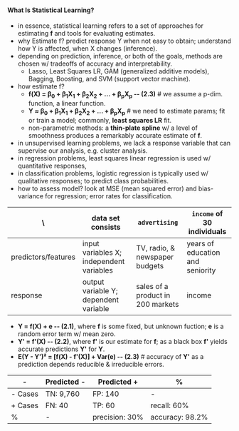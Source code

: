 #### What Is Statistical Learning?

* in essence, statistical learning refers to a set of approaches for estimating **f** and tools for evaluating estimates.
* why Estimate f? predict response Y when not easy to obtain; understand how Y is affected, when X changes (inference).
* depending on prediction, inference, or both of the goals, methods are chosen w/ tradeoffs of accuracy and interpretability.
  * Lasso, Least Squares LR, GAM (generalized additive models), Bagging, Boosting, and SVM (support vector machine).
* how estimate f?
  * **f(X) = β<sub>0</sub> + β<sub>1</sub>X<sub>1</sub> + β<sub>2</sub>X<sub>2</sub> + ... + β<sub>p</sub>X<sub>p</sub> -- (2.3)** # we assume a p-dim. function, a linear function.
  * **Y ≈ β<sub>0</sub> + β<sub>1</sub>X<sub>1</sub> + β<sub>2</sub>X<sub>2</sub> + ... + β<sub>p</sub>X<sub>p</sub>** # we need to estimate params; fit or train a model; commonly, **least squares LR** fit.
  * non-parametric methods: a **thin-plate spline** w/ a level of smoothness produces a remarkably accurate estimate of **f**.
* in unsupervised learning problems, we lack a response variable that can supervise our analysis, e.g. cluster analysis.
* in regression problems, least squares linear regression is used w/ quantitative responses, 
* in classification problems, logistic regression is typically used w/ qualitative responses; to predict class probabilities.
* how to assess model? look at MSE (mean squared error) and bias-variance for regression; error rates for classification.

\ | data set consists | `advertising` | `income` of 30 individuals
--- | --- | --- | ---
predictors/features | input variables X; independent variables | TV, radio, & newspaper budgets | years of education and seniority
response | output variable Y; dependent variable | sales of a product in 200 markets | income

* **Y = f(X) + e -- (2.1)**, where **f** is some fixed, but unknown fuction; **e** is a random error term w/ mean zero.
* **Y' = f'(X) -- (2.2)**, where **f'** is our estimate for **f**; as a black box **f'** yields accurate predictions **Y'** for **Y**.
* **E(Y - Y')² = [f(X) - f'(X)] + Var(e) -- (2.3)** # accuracy of **Y'** as a prediction depends reducible & irreducible errors.

\- | Predicted - | Predicted + | %
--- | --- | --- | ---
\- Cases | TN: 9,760 | FP: 140 | -
\+ Cases | FN: 40 | TP: 60 | recall: 60%
% | - | precision: 30% | accuracy: 98.2%

